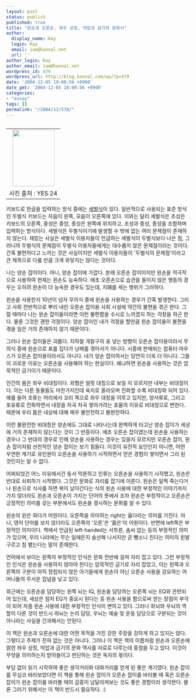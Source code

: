 ```yaml
---
layout: post
status: publish
published: true
title: "왼손과 오른손. 좌우 상징, 억압과 금기의 문화사"
author:
  display_name: Kay
  login: Kay
  email: iam@hannal.net
  url: ''
author_login: Kay
author_email: iam@hannal.net
wordpress_id: 479
wordpress_url: http://blog.hannal.com/wp/?p=479
date: '2004-12-05 19:00:56 +0900'
date_gmt: '2004-12-05 10:00:56 +0900'
categories:
- "essay"
tags: []
permalink: "/2004/12/578/"
---
```

<table align="left">
<tr>
<td style="padding-right:5"><center><img src="http://blog.hannal.com/tt-attach/1205/041205190015404903/038288.jpg" width="114" height="155"></center></td>
</tr>
<tr>
<td class="centerphoto"> 사진 출처 : YES 24 </td>
</tr>
</table>
<p>키보드로 한글을 입력하는 방식 중에는 <a href="http://blog.hannal.com/index.php?pl=58">세벌식</a>이 있다. 일반적으로 사용되는 표준 방식인 두벌식 키보드는 자음이 왼쪽, 모음이 오른쪽에 있다. 이와는 달리 세벌식은 초성은 키보드의 오른쪽, 중성은 중앙, 종성은 왼쪽에 위치하고, 초성과 중성, 종성을 조합하며 입력하는 방식이다. 세벌식은 두벌식이기에 발생할 수 밖에 없는 여러 문제점이 존재하지 않는다. 재밌는 사실은 세벌식 이용자들이 언급하는 세벌식이 두벌식보다 나은 점, 그러니까 두벌식의 문제점이 두벌식 이용자들에게는 대수롭지 않은 문제점이라는 것이다. 간혹 불편하다고 느끼는 것은 사실이지만 세벌식 이용자들이 '두벌식의 문제점'이라고 큰 제목으로 다룰 만큼 크게 와닿지는 않다는 것이다.</p>
<p>나는 양손 잡이이다. 아니, 양손 잡이에 가깝다. 본래 오른손 잡이이지만 왼손을 적극적으로 사용하여 현재는 왼손도 능숙하다. 애초 오른손으로 습관을 들이지 않은 행동의 경우는 오히려 왼손이 더 능숙한 경우도 있는데, 지폐를 세는 행위가 그러하다.</p>
<p>왼손을 사용한지 10년이 넘자 무의식 중에 왼손을 사용하는 경우가 간혹 발생한다. 그리고 사회 전반적으로 뿌리 내린 오른손 잡이용 사회 시설에 약간의 불편을 겪곤 한다. 그럴 때마다 나는 왼손 잡이들이라면 이런 불편함을 수시로 느끼겠지 하는 걱정을 하곤 한다. 물론 그것은 괜한 걱정이다. 양손 잡이인 내가 걱정을 할만큼 왼손 잡이들이 불편을 겪을 일은 거의 존재하지 않기 때문이다.</p>
<p>그러나 왼손 잡이들은 괴롭다. 지하철 개찰구의 표 넣는 방향이 오른손 잡이용이라서 무의식 중에 왼손으로 표를 집다가 낭패를 겪어서가 아니다. 시중에 판매되는 컴퓨터 마우스가 오른손 잡이용이라서도 아니다. 내가 양손 잡이여서는 당연히 더욱 더 아니다. 그들이 괴로운 이유는 오른손을 사용해야 하는 현실이다. 왜냐하면 왼손을 사용하는 것은 암묵적인 금기이기 때문이다.</p>
<p>인간의 몸은 좌우 비대칭이다. 외형은 얼핏 대칭으로 보일 지 모르지만 내부는 비대칭이다. 이는 다른 동물들도 마찬가지인데 육지로 올라오며 진화할 수록 비대칭화 되어 있다. 예를 들어 조류는 머리에서 꼬리 쪽으로 좌우 대칭을 이루고 있지만, 양서류로, 그리고 포유류로 진화하면서 내장을 차곡 차곡 쌓아가려는 효율의 이유로 비대칭으로 변한다. 때문에 우리 몸은 내상에 대해 매우 불안전하고 불완전하다.</p>
<p>이런 불완전한 비대칭은 양손에도 그대로 나타나는데 완벽하게 타고난 양손 잡이가 세상에 거의 존재하지 않는다는 것이 그 반증이다. 애초 오른손 잡이였는데 왼손을 사용하는 경우나 그 반대의 경우로 인해 양손을 사용하는 경우는 있을지 모르지만 오른손 잡이, 왼손 잡이처럼 선천적인 양손 잡이는 보기 힘들다. 이것이 유전적 요인인지 아니면, 어떤 우연한 계기로 유인원이 오른손을 사용하기 시작하면서 얻은 경험이 쌓이면서 그리 된 것인지는 알 수 없다.</p>
<p>어찌되었건 어느 이유에서건 동서 막론하고 인류는 오른손을 사용하기 시작했고, 왼손은 반대로 쇠퇴하기 시작했다. 그것은 문화로 자리를 잡기에 이른다. 왼손은 일찍 죽는다거나 왼손으로 식사를 하면 복이 날아간다는 식의 왼손 사용에 대한 부정적인 이야기까지 가지 않더라도 왼손과 오른손이 가지는 단어의 뜻에서 조차 왼손은 부정적이고 오른손은 긍정적인 의미를 갖는 부분에서도 왼손을 경시하는 문화를 알 수 있다.</p>
<p>왼손의 왼은 외다가 어원이다. 오른쪽을 의미하는 right는 옳다라는 의미를 가진다. 아니, 영어 단어를 보지 않더라도 오른쪽의 '오른'은 '옳은'이 어원이다. 반면에 left쪽은 부정적인 의미이다. 책에서 언급된 left-handed는 서투른, 솜씨 없는 등의 부정적인 의미가 있으며, 우리 나라에는 무슨 일에든지 솔선해 나서지만 곧 뺑소니 친다는 의미의 왼발 구르고 침 뱉는다는 말이 존재한다.</p>
<p>언어에서 보이는 왼쪽의 부정적인 인식은 문화 전반에 걸쳐 자리 잡고 있다. 그런 부정적인 인식은 왼손을 사용하지 않아야 한다는 암묵적인 금기로 자리 잡았고, 이는 왼쪽과 오른쪽의 구분이 아직 정립되지 않은 아기들에게 왼손이 아닌 오른손 사용을 강요하는 어머니들의 무서운 집념을 낳고 있다.</p>
<p>최근에는 오른손을 담당하는 왼쪽 뇌는 IQ, 왼손을 담당하는 오른쪽 뇌는 EQ와 관련되어 있는데, 세상은 점차 EQ가 중요시 된다는 등 왼손 사용을 함으로써 얻는 장점이 부각이 되어 차츰 왼손 사용에 대한 부정적인 인식이 변하고 있다. 그러나 좌뇌와 우뇌의 역할이 다른 것이 반드시 좌뇌는 논리 담당, 우뇌는 예술 및 운동 담당으로 구분되는 것이 아니라는 사실을 간과해서는 안된다.</p>
<p>이 책은 왼손과 오른손에 대한 어떤 목적을 가진 강한 주장을 강하게 하고 있지는 않다. 그렇다고 주제가 전혀 없는 것은 아니다. 그러나 이 책은 책의 이름처럼 왼손과 오른손에 얽힌 좌우 상징, 억압과 금기의 문화 역사를 자료로 다루는데 중점을 두고 있다. 이것이 무엇을 의미하는지 받아들이고 판단하는 것은 독자의 몫이다.</p>
<p>부담 없이 읽기 시작하여 좋은 생각거리와 대화거리를 얻게 된 좋은 계기였다. 왼손 잡이를 무심코 바라보았다면 이 책을 통해 왼손 잡이가 오른손 잡이를 바라볼 때 혹은 오른손 잡이가 왼손 잡이를 바라볼 때의 감흥이 남달라져보는 것도 좋은 경험이라 생각한다. 물론 그러기 위해서는 이 책이 반드시 필요하다. :)</p>
